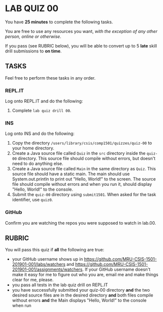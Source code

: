 # LAB QUIZ 00

You have **25 minutes** to complete the following tasks.

You are free to use any resources you want, _with the exception of any other person, online or otherwise_.

If you pass (see RUBRIC below), you will be able to convert up to 5 **late** skill drill submissions to **on time**.

## TASKS

Feel free to perform these tasks in any order.

### REPL<span>.</span>IT

Log onto REPL.IT and do the following:

1. Complete `lab quiz drill 00`.

### INS

Log onto INS and do the following:

1. Copy the directory `/users/library/csis/comp1501/quizzes/quiz-00` to your home directory.
1. Create a Java source file called `Quiz` in the `src` directory inside the `quiz-00` directory. This source file should compile without errors, but doesn't need to do anything else.
1. Create a Java source file called `Main` in the same directory as `Quiz`. This source file should have a static main. The main should use System.out.println to print out "Hello, World!" to the screen. The source file should compile without errors and when you run it, should display "Hello, World!" to the console.
1. Submit the `quiz-00` directory using `submit1501`. When asked for the task identifier, use `quiz0`.

### GitHub

Confirm you are watching the repos you were supposed to watch in lab.00.

## RUBRIC

You will pass this quiz if **all** the following are true:

- your GitHub username shows up in https://github.com/MRU-CSIS-1501-201901-001/labs/watchers and https://github.com/MRU-CSIS-1501-201901-001/assignments/watchers. If your GitHub username doesn't make it easy for me to figure out who you are, email me and make things clear for me, please.
- you pass all tests in the lab quiz drill on REPL<span>.</span>IT
- you have successfully submitted your quiz-00 directory **and** the two desired source files are in the desired directory **and** both files compile without errors **and** the Main displays "Hello, World!" to the console when run
